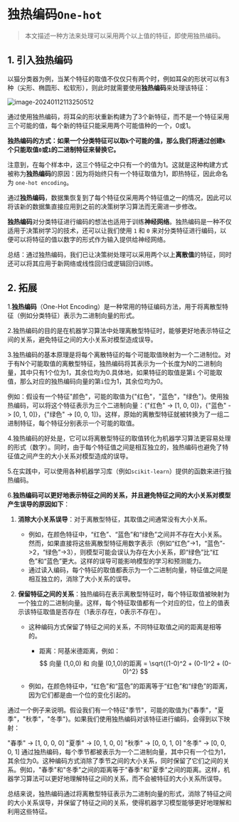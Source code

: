# 独热编码`One-hot`

> 本文描述一种方法来处理可以采用两个以上值的特征，即使用独热编码。



## 1. 引入独热编码

以猫分类器为例，当某个特征的取值不仅仅只有两个时，例如耳朵的形状可以有3种（尖形、椭圆形、松软形），则此时就需要使用**独热编码**来处理该特征：

![image-20240112113250512](C:\Users\chen\AppData\Roaming\Typora\typora-user-images\image-20240112113250512.png)

通过使用独热编码，将耳朵的形状重新构建为了3个新特征，而不是一个特征采用三个可能的值，每个新的特征只能采用两个可能值种的一个，0或1。



**独热编码的方式：如果一个分类特征可以取`k`个可能的值，那么我们将通过创建`k`个只能取值`0`或`1`的二进制特征来替换它。**



注意到，在每个样本中，这三个特征之中只有一个的值为1。这就是这种构建方式被称为**独热编码**的原因：因为将始终只有一个特征取值为1，即热特征，因此命名为 `one-hot encoding`。



通过**独热编码**，数据集恢复到了每个特征仅采用两个特征值之一的情况，因此可以将该新的数据集直接应用到之前的决策树学习算法而无需进一步修改。



**独热编码**对分类特征进行编码的想法也适用于训练**神经网络**。独热编码是一种不仅适用于决策树学习的技术，还可以让我们使用 `1` 和 `0` 来对分类特征进行编码，以便可以将特征的值以数字的形式作为输入提供给神经网络。



总结：通过独热编码，我们已让决策树处理可以采用两个以上**离散值**的特征，同时还可以将其应用于新网络或线性回归或逻辑回归训练。



## 2. 拓展

1.**独热编码**（One-Hot Encoding）是一种常用的特征编码方法，用于将离散型特征（例如分类特征）表示为二进制向量的形式。

2.独热编码的目的是在机器学习算法中处理离散型特征时，能够更好地表示特征之间的关系，避免特征之间的大小关系对模型造成误导。

3.独热编码的基本原理是将每个离散特征的每个可能取值映射为一个二进制位。对于有N个可能取值的离散型特征，独热编码将其表示为一个长度为N的二进制向量，其中只有1个位为1，其余位均为0.具体地，如果特征的取值是第`i` 个可能取值，那么对应的独热编码向量的第`i`位为1，其余位均为0。

例如：假设有一个特征"颜色"，可能的取值为{"红色"，"蓝色"，"绿色"}。使用独热编码，可以将这个特征表示为三个二进制向量：{"红色" -> [1, 0, 0]}，{"蓝色" -> [0, 1, 0]}，{"绿色" -> [0, 0, 1]}。这样，原始的离散型特征就被转换为了一组二进制特征，每个特征分别表示一个可能的取值。



4.独热编码的好处是，它可以将离散型特征的取值转化为机器学习算法更容易处理的形式（数字）。同时，由于每个特征值之间是相互独立的，独热编码也避免了特征值之间产生的大小关系对模型造成的误导。



5.在实践中，可以使用各种机器学习库（例如`scikit-learn`）提供的函数来进行独热编码。



6.**独热编码可以更好地表示特征之间的关系，并且避免特征之间的大小关系对模型产生误导的原因如下**：

1. **消除大小关系误导**：对于离散型特征，其取值之间通常没有大小关系。

   - 例如，在颜色特征中，“红色”、“蓝色”和“绿色”之间并不存在大小关系。然而，如果直接将这些离散型特征用数字表示（例如“红色”->1，“蓝色”->2，“绿色”->3），则模型可能会误认为存在大小关系，即“绿色”比“红色”和“蓝色”更大。这样的误导可能影响模型的学习和预测能力。
   - 通过读入编码，每个特征的取值都表示为一个二进制向量，特征值之间是相互独立的，消除了大小关系的误导。

2. **保留特征之间的关系**：独热编码在表示离散型特征时，每个特征取值被映射为一个独立的二进制向量。这样，每个特征取值都有一个对应的位，位上的值表示该特征取值是否存在（1表示存在，0表示不存在）。

   - 这种编码方式保留了特征之间的关系，不同特征取值之间的距离是相等的。

     - 距离：阿基米德距离，例如：
       $$
       向量 (1,0,0) 和 向量 (0,1,0)的距离 = \sqrt{(1-0)^2 + (0-1)^2 + (0-0)^2}
       $$
       

   - 例如，在颜色特征中，“红色”和“蓝色”的距离等于“红色”和“绿色”的距离，因为它们都是由一个位的变化引起的。

通过一个例子来说明。假设我们有一个特征"季节"，可能的取值为{"春季"，"夏季"，"秋季"，"冬季"}。如果我们使用独热编码对该特征进行编码，会得到以下映射：

"春季" -> [1, 0, 0, 0]
"夏季" -> [0, 1, 0, 0]
"秋季" -> [0, 0, 1, 0]
"冬季" -> [0, 0, 0, 1]
通过独热编码，每个季节都被表示为一个二进制向量，其中只有一个位为1，其余位为0。这种编码方式消除了季节之间的大小关系，同时保留了它们之间的关系。例如，"春季"和"冬季"之间的距离等于"春季"和"夏季"之间的距离。这样，机器学习算法可以更好地理解特征之间的关系，而不会被特征的大小关系所误导。

总结来说，独热编码通过将离散型特征表示为二进制向量的形式，消除了特征之间的大小关系误导，并保留了特征之间的关系，使得机器学习模型能够更好地理解和利用这些特征。